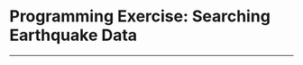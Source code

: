 # Programming Exercise: Searching Earthquake Data

-----------------------------------------------------
